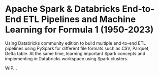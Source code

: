 # Apache Spark & Databricks End-to-End ETL Pipelines and Machine Learning for Formula 1 (1950-2023)
Using Databricks community edition to build multiple end-to-end ETL pipelines using PySpark for different file formats such as CSV, Parquet, Delta table. At the same time, learning important Spark concepts and implementing in Databricks workspace using Spark clusters. 


WIP... 
